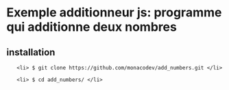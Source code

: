 # Exemple additionneur js: programme qui additionne deux nombres 


## installation 

<ul>

    <li> $ git clone https://github.com/monacodev/add_numbers.git </li>

    <li> $ cd add_numbers/ </li>
    
</ul> 

